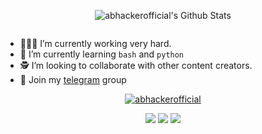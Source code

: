 <p align="center">
<!--  <img alt="profile pic" width="195px" src="https://avatars1.githubusercontent.com/u/63346676?s=400&u=a01b5199f29c08a702f4c65bfaa47d3b76e25cb1&v=4" /> -->
<!--  <img src="https://github-readme-stats.anuraghazra1.vercel.app/api/top-langs/?username=abhackerofficial&hide=ruby,perl&hide_border=true" /> -->

<img alt="abhackerofficial's Github Stats" src="https://github-readme-stats.vercel.app/api?username=abhackerofficial&show_icons=true&include_all_commits=true&hide_border=true" />
</p>

<img scr="https://user-images.githubusercontent.com/63346676/104585554-2e77a280-568a-11eb-84b1-7af3506c1003.jpg">

- 🧑🏻‍🏫 I’m currently working very hard.
- 📖 I’m currently learning `bash` and `python` 
- 🕵️ I’m looking to collaborate with other content creators.
- 💬 Join my [telegram](https://t.me/joinchat/NQK6bkut0_O7xN4hTfwb1g) group

<p align="center">
  <a href="https://github.com/abhackerofficial"><img title="abhackerofficial" src="https://github-readme-stats.vercel.app/api/top-langs/?username=abhackerofficial&layout=compact"></a>
</p>

<p align="center">
<a href="https://github.com/abhackerofficial/Theme-Engine"><img src="https://github-readme-stats.vercel.app/api/pin/?username=abhackerofficial&repo=Theme-Engine"></a>
<a href="https://github.com/abhackerofficial/Login-page"><img src="https://github-readme-stats.vercel.app/api/pin/?username=abhackerofficial&repo=Login-page"></a>
<a href="https://github.com/abhackerofficial/Termux-security"><img src="https://github-readme-stats.vercel.app/api/pin/?username=abhackerofficial&repo=Termux-security"></a>
</p>

<!--
**abhackerofficial/abhackerofficial** is a ✨ _special_ ✨ repository because its `README.md` (this file) appears on your GitHub profile.

Here are some ideas to get you started:

